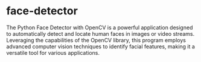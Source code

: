 # face-detector
The Python Face Detector with OpenCV is a powerful application designed to automatically detect and locate human faces in images or video streams. Leveraging the capabilities of the OpenCV library, this program employs advanced computer vision techniques to identify facial features, making it a versatile tool for various applications.
